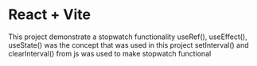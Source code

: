 # React + Vite

This project demonstrate a stopwatch functionality
useRef(), useEffect(), useState() was the concept that was used in this project 
setInterval() and clearInterval() from js was used to make stopwatch functional